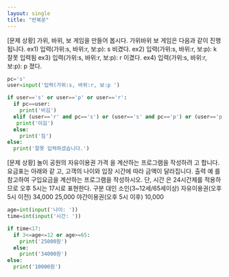 ```yaml
---
layout: single
title: "반복문"
---
```


[문제 상황]
가위, 바위, 보 게임을 만들어 봅시다. 가위바위
보 게임은 다음과 같이 진행됩니다. ex1)
입력(가위:s, 바위:r, 보:p): s
비겼다. ex2)
입력(가위:s, 바위:r, 보:p): k
잘못 입력됨
ex3)
입력(가위:s, 바위:r, 보:p): r
이겼다. ex4)
입력(가위:s, 바위:r, 보:p): p
졌다.

~~~python
pc='s'
user=input('입력(가위:s, 바위:r, 보:p ')

if user=='s' or user=='p' or user=='r':
  if pc==user:
    print('비김')
  elif (user=='r' and pc=='s') or (user=='s' and pc=='p') or (user=='p' and pc=='r'):
   print('이김')
  else:
    print('짐')
else:
  print('잘못 입력하셨습니다.')
~~~

[문제 상황]
놀이 공원의 자유이용권 가격
을 계산하는 프로그램을 작성하려
고 합니다. 요금표는 아래와 같
고, 고객의 나이와 입장 시간에
따라 금액이 달라집니다. 출력 예
를 참고하여 구입요금을 계산하는
프로그램을 작성하시오. 단, 시간
은 24시간제를 적용하므로 오후
5시는 17시로 표현한다. 구분 대인 소인(3~12세/65세이상)
자유이용권(오후 5시 이전) 34,000 25,000
야간이용권(오후 5시 이후) 10,000

~~~python
age=int(input('나이: '))
time=int(input('시간: '))

if time<17:
  if 3<=age<=12 or age>=65:
    print('25000원')
  else:
    print('34000원')
else:
  print('10000원')
~~~
